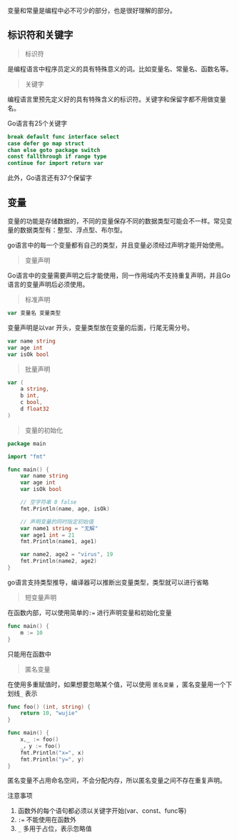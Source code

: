 变量和常量是编程中必不可少的部分，也是很好理解的部分。

## 标识符和关键字

> 标识符

是编程语言中程序员定义的具有特殊意义的词。比如变量名、常量名、函数名等。

> 关键字

编程语言里预先定义好的具有特殊含义的标识符。关键字和保留字都不用做变量名。

Go语言有25个关键字

```go
break default func interface select
case defer go map struct
chan else goto package switch
const fallthrough if range type
continue for import return var
```

此外，Go语言还有37个保留字

## 变量

变量的功能是存储数据的，不同的变量保存不同的数据类型可能会不一样。常见变量的数据类型有：整型、浮点型、布尔型。

go语言中的每一个变量都有自己的类型，并且变量必须经过声明才能开始使用。

> 变量声明

Go语言中的变量需要声明之后才能使用，同一作用域内不支持重复声明，并且Go语言的变量声明后必须使用。

> 标准声明

```go
var 变量名 变量类型
```

变量声明是以var 开头，变量类型放在变量的后面，行尾无需分号。

```go
var name string
var age int
var isOk bool
```

> 批量声明

```go
var (
	a string,
	b int,
	c bool,
	d float32
)
```

> 变量的初始化

```go
package main

import "fmt"

func main() {
	var name string
	var age int
	var isOk bool

	// 空字符串 0 false
	fmt.Println(name, age, isOk)

	// 声明变量的同时指定初始值
	var name1 string = "无解"
	var age1 int = 21
	fmt.Println(name1, age1)

	var name2, age2 = "virus", 19
	fmt.Println(name2, age2)
}
```

go语言支持类型推导，编译器可以推断出变量类型，类型就可以进行省略

> 短变量声明

在函数内部，可以使用简单的`:=` 进行声明变量和初始化变量

```go
func main() {
	m := 10
}
```

只能用在函数中

> 匿名变量

在使用多重赋值时，如果想要忽略某个值，可以使用 `匿名变量` ，匿名变量用一个下划线`_` 表示

```go
func foo() (int, string) {
	return 10, "wujie"
}

func main() {
	x,_ := foo()
	_，y := foo()
	fmt.Println("x=", x)
	fmt.Println("y=", y)
}
```

匿名变量不占用命名空间，不会分配内存，所以匿名变量之间不存在重复声明。

注意事项

1. 函数外的每个语句都必须以关键字开始(var、const、func等)
2. `:=` 不能使用在函数外
3. `_` 多用于占位，表示忽略值